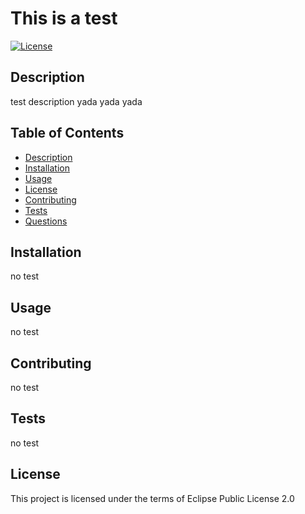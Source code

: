 # This is a test 
[![License](https://img.shields.io/badge/License-EPL_1.0-red.svg)](https://opensource.org/licenses/EPL-1.0)
## Description 
test description yada yada yada 
## Table of Contents
* [Description](#description)
* [Installation](#installation)
* [Usage](#usage)
* [License](#license)
* [Contributing](#contributing)
* [Tests](#tests)
* [Questions](#questions)
## Installation
no test 
## Usage
no test
## Contributing
no test
## Tests
no test
## License
This project is licensed under the terms of Eclipse Public License 2.0 <br>


